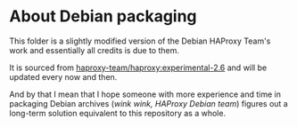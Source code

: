 # About Debian packaging

This folder is a slightly modified version of the Debian HAProxy Team's work and
essentially all credits is due to them.

It is sourced
from [haproxy-team/haproxy:experimental-2.6](https://salsa.debian.org/haproxy-team/haproxy/-/tree/experimental-2.6)
and will be updated every now and then.

And by that I mean that I hope someone with more experience and time in
packaging Debian archives (*wink wink, HAProxy Debian team*) figures out a
long-term solution equivalent to this repository as a whole.
